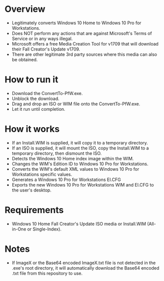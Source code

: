 # Overview
- Legitimately converts Windows 10 Home to Windows 10 Pro for Workstations.
- Does NOT perform any actions that are against Microsoft's Terms of Service or in any ways illegal.
- Microsoft offers a free Media Creation Tool for v1709 that will download their Fall Creator's Update v1709.
- There are other legitimate 3rd party sources where this media can also be obtained.

# How to run it
- Download the ConvertTo-PfW.exe.
- Unblock the download.
- Drag and drop an ISO or WIM file onto the ConvertTo-PfW.exe.
- Let it run until completion.

# How it works
- If an Install.WIM is supplied, it will copy it to a temporary directory.
- If an ISO is supplied, it will mount the ISO, copy the Install.WIM to a temporary directory, then dismount the ISO.
- Detects the Windows 10 Home index image within the WIM.
- Changes the WIM's Edition ID to Windows 10 Pro for Workstations.
- Converts the WIM's default XML values to Windows 10 Pro for Workstations specific values.
- Generates a Windows 10 Pro for Workstations EI.CFG
- Exports the new Windows 10 Pro for Workstations WIM and EI.CFG to the user's desktop.

# Requirements
- Windows 10 Home Fall Creator's Update ISO media or Install.WIM (All-in-One or Single-Index).

# Notes
- If ImageX or the Base64 encoded ImageX.txt file is not detected in the .exe's root directory, it will automatically download the Base64 encoded .txt file from this repository to use.
